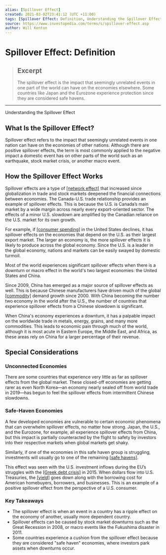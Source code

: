 ```yaml
---
alias: [Spillover Effect]
created: 2021-03-02T23:41:12 (UTC +11:00)
tags: [Spillover Effect: Definition, Understanding the Spillover Effect]
source: https://www.investopedia.com/terms/s/spillover-effect.asp
author: Will Kenton
---
```


# Spillover Effect: Definition

> ## Excerpt
> The spillover effect is the impact that seemingly unrelated events in one part of the world can have on the economies elsewhere. Some countries like Japan and the Eurozone experience protection since they are considered safe havens.

---

Understanding the Spillover Effect
## What Is the Spillover Effect?

Spillover effect refers to the impact that seemingly unrelated events in one nation can have on the economies of other nations. Although there are positive spillover effects, the term is most commonly applied to the negative impact a domestic event has on other parts of the world such as an earthquake, stock market crisis, or another macro event.

## How the Spillover Effect Works

Spillover effects are a type of [[network effect]](https://www.investopedia.com/terms/n/network-effect.asp) that increased since globalization in trade and stock markets deepened the financial connections between economies. The Canada-U.S. trade relationship provides an example of spillover effects. This is because the U.S. is Canada’s main market by a wide margin across nearly every export-oriented sector. The effects of a minor U.S. slowdown are amplified by the Canadian reliance on the U.S. market for its own growth.

For example, if [[consumer spending]](https://www.investopedia.com/terms/c/consumer-spending.asp) in the United States declines, it has spillover effects on the economies that depend on the U.S. as their largest export market. The larger an economy is, the more spillover effects it is likely to produce across the global economy. Since the U.S. is a leader in the global economy, nations and markets can be easily swayed by domestic turmoil.

Most of the world experiences significant spillover effects when there is a downturn or macro effect in the world's two largest economies: the United States and China.

Since 2009, China has emerged as a major source of spillover effects as well. This is because Chinese manufacturers have driven much of the global [[commodity]](https://www.investopedia.com/terms/c/commodity.asp) demand growth since 2000. With China becoming the number two economy in the world after the U.S., the number of countries that experience spillover effects from a Chinese slowdown is significant.

When China's economy experiences a downturn, it has a palpable impact on the worldwide trade in metals, energy, grains, and many more commodities. This leads to economic pain through much of the world, although it is most acute in Eastern Europe, the Middle East, and Africa, as these areas rely on China for a larger percentage of their revenue.

## Special Considerations

### Unconnected Economies

There are some countries that experience very little as far as spillover effects from the global market. These closed-off economies are getting rarer as even North Korea⁠—an economy nearly sealed off from world trade in 2019—has begun to feel the⁠ spillover effects from intermittent Chinese slowdowns.

### Safe-Haven Economies

A few developed economies are vulnerable to certain economic phenomena that can overwhelm spillover effects, no matter how strong. Japan, the U.S., and the Eurozone, for example, all experience spillover effects from China, but this impact is partially counteracted by the flight to safety by investors into their respective markets when global markets get shaky.

Similarly, if one of the economies in this safe haven group is struggling, investments will usually go to one of the remaining [[safe havens]](https://www.investopedia.com/terms/s/safe-haven.asp).

This effect was seen with the U.S. investment inflows during the EU’s struggles with the [[Greek debt crisis]](https://www.investopedia.com/terms/e/european-sovereign-debt-crisis.asp) in 2015. When dollars flow into U.S. Treasuries, the [[yield]](https://www.investopedia.com/terms/t/treasury-yield.asp) goes down along with the borrowing cost for American homebuyers, borrowers, and businesses. This is an example of a positive spillover effect from the perspective of a U.S. consumer.

### Key Takeaways

-   The spillover effect is when an event in a country has a ripple effect on the economy of another, usually more dependent country.
-   Spillover effects can be caused by stock market downturns such as the Great Recession in 2008, or macro events like the Fukushima disaster in 2011.
-   Some countries experience a cushion from the spillover effect because they are considered "safe haven" economies, where investors park assets when downturns occur.
